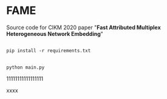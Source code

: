 # FAME
Source code for CIKM 2020 paper "**Fast Attributed Multiplex Heterogeneous Network Embedding**"

## 
```
pip install -r requirements.txt
```

## 
```
python main.py
```





11111111111111111







xxxx